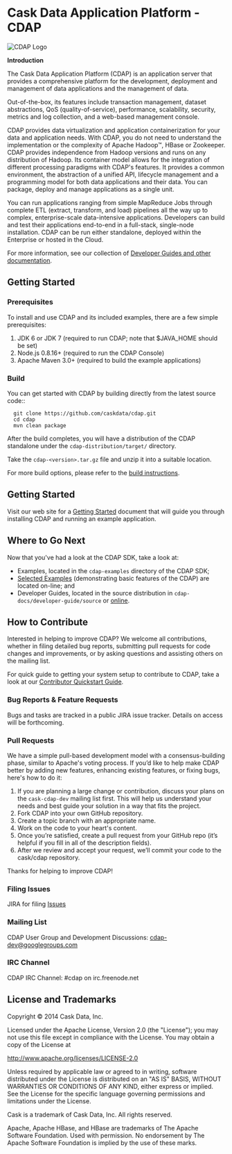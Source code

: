 
# Cask Data Application Platform - CDAP

![CDAP Logo](cdap-docs/developer-guide/source/_images/CDAP.png)

**Introduction**

The Cask Data Application Platform (CDAP) is an application server that provides a
comprehensive platform for the development, deployment and management of data applications 
and the management of data.

Out-of-the-box, its features include transaction management, dataset abstractions, QoS (quality-of-service),
performance, scalability, security, metrics and log collection, and a web-based management console.

CDAP provides data virtualization and application containerization for your data and application
needs. With CDAP, you do not need to understand the implementation or the complexity of Apache 
Hadoop&trade;, HBase or Zookeeper. CDAP provides independence from Hadoop versions and runs on any 
distribution of Hadoop. Its container model allows for the integration of different processing 
paradigms with CDAP's features. It provides a common environment, the abstraction of a unified API, 
lifecycle management and a programming model for both data applications and their data. You can package, 
deploy and manage applications as a single unit.

You can run applications ranging from simple MapReduce Jobs through complete ETL (extract, transform, and load) 
pipelines all the way up to complex, enterprise-scale data-intensive applications. 
Developers can build and test their applications end-to-end in a full-stack, single-node
installation. CDAP can be run either standalone, deployed within the Enterprise or hosted in the Cloud.

For more information, see our collection of 
[Developer Guides and other documentation](http://docs.cask.co/cdap/current/en/index.html).

## Getting Started

### Prerequisites

To install and use CDAP and its included examples, there are a few simple prerequisites:

  1. JDK 6 or JDK 7 (required to run CDAP; note that $JAVA_HOME should be set)
  2. Node.js 0.8.16+ (required to run the CDAP Console)
  3. Apache Maven 3.0+ (required to build the example applications)
  
### Build

You can get started with CDAP by building directly from the latest source code::

```
  git clone https://github.com/caskdata/cdap.git
  cd cdap
  mvn clean package
```

After the build completes, you will have a distribution of the CDAP standalone under the
`cdap-distribution/target/` directory.  

Take the `cdap-<version>.tar.gz` file and unzip it into a suitable location.

For more build options, please refer to the [build instructions](BUILD.md).

## Getting Started

Visit our web site for a [Getting Started](http://docs.cask.co/cdap/current/en/getstarted.html)
document that will guide you through installing CDAP and running an example application.  

## Where to Go Next

Now that you've had a look at the CDAP SDK, take a look at:

- Examples, located in the `cdap-examples` directory of the CDAP SDK;
- [Selected Examples](http://docs.cask.co/cdap/current/en/getstarted.html#examples) 
  (demonstrating basic features of the CDAP) are located on-line; and
- Developer Guides, located in the source distribution in `cdap-docs/developer-guide/source`
  or [online](http://docs.cask.co/cdap/current/en/index.html).


## How to Contribute

Interested in helping to improve CDAP? We welcome all contributions, whether in filing detailed
bug reports, submitting pull requests for code changes and improvements, or by asking questions and
assisting others on the mailing list.

For quick guide to getting your system setup to contribute to CDAP, take a look at our [Contributor Quickstart Guide](DEVELOPERS.md).

### Bug Reports & Feature Requests

Bugs and tasks are tracked in a public JIRA issue tracker. Details on access will be forthcoming.

### Pull Requests

We have a simple pull-based development model with a consensus-building phase, similar to Apache's
voting process. If you’d like to help make CDAP better by adding new features, enhancing existing
features, or fixing bugs, here's how to do it:

1. If you are planning a large change or contribution, discuss your plans on the `cask-cdap-dev`
   mailing list first.  This will help us understand your needs and best guide your solution in a
   way that fits the project.
2. Fork CDAP into your own GitHub repository.
3. Create a topic branch with an appropriate name.
4. Work on the code to your heart's content.
5. Once you’re satisfied, create a pull request from your GitHub repo (it’s helpful if you fill in
   all of the description fields).
6. After we review and accept your request, we’ll commit your code to the cask/cdap
   repository.

Thanks for helping to improve CDAP!

### Filing Issues
JIRA for filing [Issues](http://issues.cask.co)

### Mailing List

CDAP User Group and Development Discussions: 
[cdap-dev@googlegroups.com](https://groups.google.com/d/forum/cdap-dev)

### IRC Channel

CDAP IRC Channel: #cdap on irc.freenode.net


## License and Trademarks

Copyright © 2014 Cask Data, Inc.

Licensed under the Apache License, Version 2.0 (the "License"); you may not use this file except
in compliance with the License. You may obtain a copy of the License at

http://www.apache.org/licenses/LICENSE-2.0

Unless required by applicable law or agreed to in writing, software distributed under the 
License is distributed on an "AS IS" BASIS, WITHOUT WARRANTIES OR CONDITIONS OF ANY KIND, 
either express or implied. See the License for the specific language governing permissions 
and limitations under the License.

Cask is a trademark of Cask Data, Inc. All rights reserved.

Apache, Apache HBase, and HBase are trademarks of The Apache Software Foundation. Used with
permission. No endorsement by The Apache Software Foundation is implied by the use of these marks.
